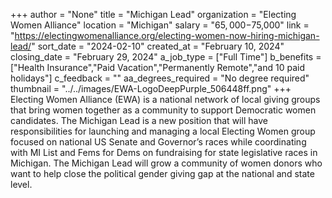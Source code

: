 +++
author = "None"
title = "Michigan Lead"
organization = "Electing Women Alliance"
location = "Michigan"
salary = "$65,000-$75,000"
link = "https://electingwomenalliance.org/electing-women-now-hiring-michigan-lead/"
sort_date = "2024-02-10"
created_at = "February 10, 2024"
closing_date = "February 29, 2024"
a_job_type = ["Full Time"]
b_benefits = ["Health Insurance","Paid Vacation","Permanently Remote","and 10 paid holidays"]
c_feedback = ""
aa_degrees_required = "No degree required"
thumbnail = "../../images/EWA-LogoDeepPurple_506448ff.png"
+++
Electing Women Alliance (EWA) is a national network of local giving groups that bring women together as a community to support Democratic women candidates. The Michigan Lead is a new position that will have responsibilities for launching and managing a local Electing Women group focused on national US Senate and Governor’s races while coordinating with MI List and Fems for Dems on fundraising for state legislative races in Michigan. The Michigan Lead will grow a community of women donors who want to help close the political gender giving gap at the national and state level.
